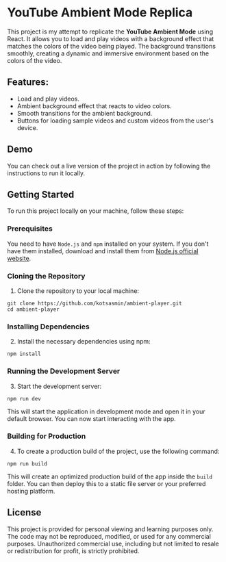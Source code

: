 # YouTube Ambient Mode Replica

This project is my attempt to replicate the **YouTube Ambient Mode** using React. It allows you to load and play videos with a background effect that matches the colors of the video being played. The background transitions smoothly, creating a dynamic and immersive environment based on the colors of the video.

## Features:
- Load and play videos.
- Ambient background effect that reacts to video colors.
- Smooth transitions for the ambient background.
- Buttons for loading sample videos and custom videos from the user's device.

## Demo

You can check out a live version of the project in action by following the instructions to run it locally.

## Getting Started

To run this project locally on your machine, follow these steps:

### Prerequisites

You need to have `Node.js` and `npm` installed on your system. If you don't have them installed, download and install them from [Node.js official website](https://nodejs.org/).

### Cloning the Repository

1. Clone the repository to your local machine:

```
git clone https://github.com/kotsasmin/ambient-player.git
cd ambient-player
```

### Installing Dependencies

2. Install the necessary dependencies using npm:

```
npm install
```

### Running the Development Server

3. Start the development server:

```
npm run dev
```

This will start the application in development mode and open it in your default browser. You can now start interacting with the app.

### Building for Production

4. To create a production build of the project, use the following command:

```
npm run build
```

This will create an optimized production build of the app inside the `build` folder. You can then deploy this to a static file server or your preferred hosting platform.

## License

This project is provided for personal viewing and learning purposes only. The code may not be reproduced, modified, or used for any commercial purposes. Unauthorized commercial use, including but not limited to resale or redistribution for profit, is strictly prohibited.
